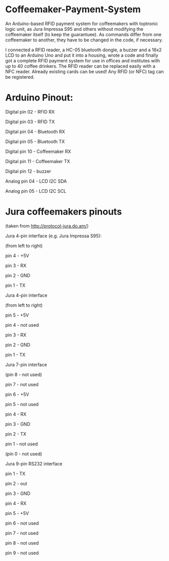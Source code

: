 Coffeemaker-Payment-System
==========================

An Arduino-based RFID payment system for coffeemakers with toptronic logic unit, as Jura Impressa S95 and others without modifying the coffeemaker itself (to keep the guarantuee). 
As commands differ from one coffeemaker to another, they have to be changed in the code, if necessary. 

I connected a RFID reader, a HC-05 bluetooth dongle, a buzzer and a 16x2 LCD to an Arduino Uno and put it into a housing, wrote a code and finally got a complete RFID payment system for use in offices and institutes with up to 40 coffee drinkers. The RFID reader can be replaced easily with a NFC reader. Already existing cards can be used! Any RFID (or NFC) tag can be registered. 

Arduino Pinout:
===============
Digital pin 02 - RFID RX

Digital pin 03 - RFID TX

Digital pin 04 - Bluetooth RX

Digital pin 05 - Bluetooth TX

Digital pin 10 - Coffeemaker RX

Digital pin 11 - Coffeemaker TX

Digital pin 12 - buzzer



Analog pin 04 - LCD I2C SDA

Analog pin 05 - LCD I2C SCL




Jura coffeemakers pinouts
=========================
(taken from http://protocol-jura.do.am/)

Jura 4-pin interface (e.g. Jura Impressa S95):

(from left to right)

pin 4 - +5V

pin 3 - RX

pin 2 - GND

pin 1 - TX



Jura 4-pin interface

(from left to right)

pin 5 - +5V

pin 4 - not used

pin 3 - RX

pin 2 - GND

pin 1 - TX



Jura 7-pin interface

(pin 8 - not used)

pin 7 - not used

pin 6 - +5V

pin 5 - not used

pin 4 - RX

pin 3 - GND

pin 2 - TX

pin 1 - not used

(pin 0 - not used)



Jura 9-pin RS232 interface

pin 1 - TX

pin 2 - out

pin 3 - GND

pin 4 - RX

pin 5 - +5V

pin 6 - not used

pin 7 - not used

pin 8 - not used

pin 9 - not used




